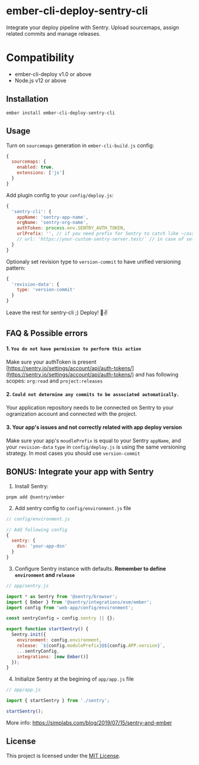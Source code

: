 # ember-cli-deploy-sentry-cli

Integrate your deploy pipeline with Sentry. Upload sourcemaps, assign related commits and manage releases.


# Compatibility

* ember-cli-deploy v1.0 or above
* Node.js v12 or above


## Installation

```
ember install ember-cli-deploy-sentry-cli
```


## Usage

Turn on `sourcemaps` generation in `ember-cli-build.js` config:
```js
{
  sourcemaps: {
    enabled: true,
    extensions: ['js']
  }
}
```

Add plugin config to your `config/deploy.js`:
```js
{
  'sentry-cli': {
    appName: 'sentry-app-name',
    orgName: 'sentry-org-name',
    authToken: process.env.SENTRY_AUTH_TOKEN,
    urlPrefix: '', // if you need prefix for Sentry to catch like ~/assets
    // url: 'https://your-custom-sentry-server.test/` // in case of self-hosted server
  }
}
```

Optionaly set revision type to `version-commit` to have unified versioning pattern:
```js
{
  'revision-data': {
    type: 'version-commit'
  }
}
```

Leave the rest for sentry-cli ;) Deploy! 🚀✌️

## FAQ & Possible errors

#### 1. `You do not have permission to perform this action`
Make sure your authToken is present [https://sentry.io/settings/account/api/auth-tokens/](https://sentry.io/settings/account/api/auth-tokens/) and has following scopes: `org:read` and `project:releases`

#### 2. `Could not determine any commits to be associated automatically.`
Your application repository needs to be connected on Sentry to your ogranization account and connected with the project.

#### 3. Your app's issues and not correctly related with app deploy version
Make sure your app's `moudlePrefix` is equal to your Sentry `appName`, and your `revision-data` `type` in `config/deploy.js` is using the same versioning strategy. In most cases you should use `version-commit`

## BONUS: Integrate your app with Sentry

1. Install Sentry:

`pnpm add @sentry/ember`

2. Add sentry config to `config/environment.js` file

```js
// config/environment.js

// Add following config
{
  sentry: {
    dsn: 'your-app-dsn'
  }
}
```

3. Configure Sentry instance with defaults.
**Remember to define `environment` and `release`**

```js
// app/sentry.js

import * as Sentry from '@sentry/browser';
import { Ember } from '@sentry/integrations/esm/ember';
import config from 'web-app/config/environment';

const sentryConfig = config.sentry || {};

export function startSentry() {
  Sentry.init({
    environment: config.environment,
    release: `${config.modulePrefix}@${config.APP.version}`,
    ...sentryConfig,
    integrations: [new Ember()]
  });
}
```

4. Initialize Sentry at the begining of `app/app.js` file

```js
// app/app.js

import { startSentry } from './sentry';

startSentry();

```

More info: https://simplabs.com/blog/2019/07/15/sentry-and-ember

## License

This project is licensed under the [MIT License](LICENSE.md).
